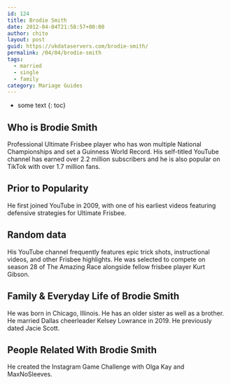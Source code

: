 ```yaml
---
id: 124
title: Brodie Smith
date: 2012-04-04T21:58:57+00:00
author: chito
layout: post
guid: https://ukdataservers.com/brodie-smith/
permalink: /04/04/brodie-smith  
tags:
  - married
  - single
  - family
category: Mariage Guides
---
```


* some text
{: toc}


## Who is  Brodie Smith
                  
                  
                  
Professional Ultimate Frisbee player who has won multiple National Championships and set a Guinness World Record. His self-titled YouTube channel has earned over 2.2 million subscribers and he is also popular on TikTok with over 1.7 million fans. 
                  
                
                
                
## Prior to Popularity 
                  
                  
                  
He first joined YouTube in 2009, with one of his earliest videos featuring defensive strategies for Ultimate Frisbee. 
                  
                
                
                
## Random data 
                  
                  
                  
His YouTube channel frequently features epic trick shots, instructional videos, and other Frisbee highlights. He was selected to compete on season 28 of The Amazing Race alongside fellow frisbee player Kurt Gibson. 
                  
                
                
                
## Family & Everyday Life of Brodie Smith
                  
                  
                  
He was born in Chicago, Illinois. He has an older sister as well as a brother. He married Dallas cheerleader Kelsey Lowrance in 2019. He previously dated Jacie Scott.  
                  
                
                
                
## People Related With  Brodie Smith
                  
                  
                  
He created the Instagram Game Challenge with Olga Kay and MaxNoSleeves. 
                  
                
              
            
          
          
          
    
    
  

